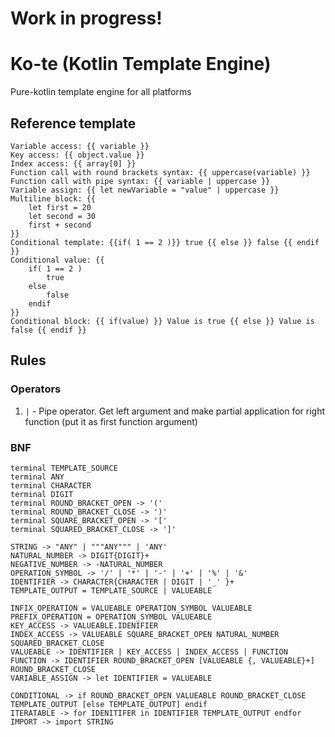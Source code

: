 # Work in progress!
# Ko-te (Kotlin Template Engine)

Pure-kotlin template engine for all platforms

## Reference template

```
Variable access: {{ variable }}
Key access: {{ object.value }}
Index access: {{ array[0] }}
Function call with round brackets syntax: {{ uppercase(variable) }}
Function call with pipe syntax: {{ variable | uppercase }}
Variable assign: {{ let newVariable = "value" | uppercase }}
Multiline block: {{
    let first = 20
    let second = 30
    first + second
}}
Conditional template: {{if( 1 == 2 )}} true {{ else }} false {{ endif }}
Conditional value: {{
    if( 1 == 2 ) 
        true 
    else 
        false 
    endif 
}}
Conditional block: {{ if(value) }} Value is true {{ else }} Value is false {{ endif }}
```

## Rules

### Operators

1. `|` - Pipe operator.
   Get left argument and make partial application for right function (put it as first function argument)

### BNF

```
terminal TEMPLATE_SOURCE
terminal ANY
terminal CHARACTER
terminal DIGIT
terminal ROUND_BRACKET_OPEN -> '('
terminal ROUND_BRACKET_CLOSE -> ')'
terminal SQUARE_BRACKET_OPEN -> '['
terminal SQUARED_BRACKET_CLOSE -> ']'

STRING -> "ANY" | """ANY""" | 'ANY'
NATURAL_NUMBER -> DIGIT{DIGIT}+
NEGATIVE_NUMBER -> -NATURAL_NUMBER
OPERATION_SYMBOL -> '/' | '*' | '-' | '+' | '%' | '&'
IDENTIFIER -> CHARACTER{CHARACTER | DIGIT | '_' }+
TEMPLATE_OUTPUT = TEMPLATE_SOURCE | VALUEABLE

INFIX_OPERATION = VALUEABLE OPERATION_SYMBOL VALUEABLE
PREFIX_OPERATION = OPERATION_SYMBOL VALUEABLE
KEY_ACCESS -> VALUEABLE.IDENIFIER
INDEX_ACCESS -> VALUEABLE SQUARE_BRACKET_OPEN NATURAL_NUMBER SQUARED_BRACKET_CLOSE
VALUEABLE -> IDENTIFIER | KEY_ACCESS | INDEX_ACCESS | FUNCTION
FUNCTION -> IDENTIFIER ROUND_BRACKET_OPEN [VALUEABLE {, VALUEABLE}+] ROUND_BRACKET_CLOSE
VARIABLE_ASSIGN -> let IDENTIFIER = VALUEABLE

CONDITIONAL -> if ROUND_BRACKET_OPEN VALUEABLE ROUND_BRACKET_CLOSE TEMPLATE_OUTPUT [else TEMPLATE_OUTPUT] endif
ITERATABLE -> for IDENITIFER in IDENTIFIER TEMPLATE_OUTPUT endfor
IMPORT -> import STRING
```